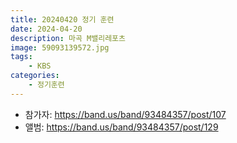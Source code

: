 ```yaml
---
title: 20240420 정기 훈련
date: 2024-04-20
description: 마곡 M밸리레포츠
image: 59093139572.jpg
tags:
    - KBS
categories:
    - 정기훈련
---
```


- 참가자: https://band.us/band/93484357/post/107
- 앨범: https://band.us/band/93484357/post/129